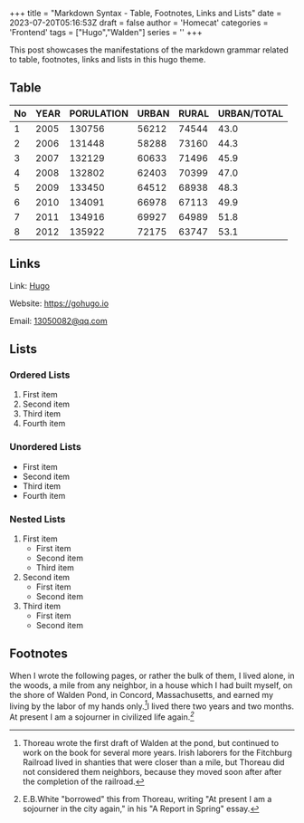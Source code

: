 +++
title = "Markdown Syntax - Table, Footnotes, Links and Lists"
date = 2023-07-20T05:16:53Z
draft = false
author = 'Homecat'
categories = 'Frontend'
tags = ["Hugo","Walden"]
series = ''
+++

This post showcases the manifestations of the markdown grammar related to table, footnotes, links and lists in this hugo theme.

<!--more-->

## Table

<div class="table-container">

|No   |YEAR |PORULATION|URBAN|RURAL| URBAN/TOTAL|
| --- |---  | ---      | --- | --- | ---        |
|1 	|2005	|130756	|56212	|74544	|43.0 |
|2 	|2006	|131448	|58288	|73160	|44.3 |
|3 	|2007	|132129	|60633	|71496	|45.9 |
|4 	|2008	|132802	|62403	|70399	|47.0 |
|5 	|2009	|133450	|64512	|68938	|48.3 |
|6 	|2010	|134091	|66978	|67113	|49.9 |
|7 	|2011	|134916	|69927	|64989	|51.8 |
|8 	|2012	|135922	|72175	|63747	|53.1 |

</div>




## Links


Link: [Hugo](https://gohugo.io)

Website: <https://gohugo.io>

Email: <13050082@qq.com>


## Lists

### Ordered Lists

1. First item
2. Second item
3. Third item
4. Fourth item 

### Unordered Lists

- First item
- Second item
- Third item
- Fourth item 

### Nested Lists

1. First item
    - First item
    - Second item
    - Third item
2. Second item
    - First item
    - Second item
3. Third item
    - First item
    - Second item



## Footnotes


When I wrote the following pages, or rather the bulk of them, I lived alone, in the woods, a mile from any neighbor, in a house which I had built myself, on the shore of Walden Pond, in Concord, Massachusetts, and earned my living by the labor of my hands only.<cite>[^1]</cite>I lived there two years and two months. At present I am a sojourner in civilized life again.<cite>[^2]</cite>

[^1]: Thoreau wrote the first draft of Walden at the pond, but continued to work on the book for several more years. Irish laborers for the Fitchburg Railroad lived in shanties that were closer than a mile, but Thoreau did not considered them neighbors, because they moved soon after after the completion of the railroad.

[^2]: E.B.White "borrowed" this from Thoreau, writing "At present I am a sojourner in the city again," in his "A Report in Spring" essay.